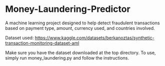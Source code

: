 # Money-Laundering-Predictor
A machine learning project designed to help detect fraudulent transactions based on payment type, amount, currency used, and countries involved.

Dataset used: https://www.kaggle.com/datasets/berkanoztas/synthetic-transaction-monitoring-dataset-aml 

Make sure you have the dataset downloaded at the top directory.
To use, simply run money_laundering.py and follow the instructions.
